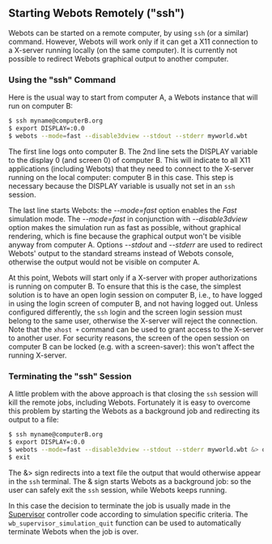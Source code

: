 ## Starting Webots Remotely ("ssh")

Webots can be started on a remote computer, by using `ssh` (or a similar) command.
However, Webots will work only if it can get a X11 connection to a X-server running locally (on the same computer).
It is currently not possible to redirect Webots graphical output to another computer.

### Using the "ssh" Command

Here is the usual way to start from computer A, a Webots instance that will run on computer B:

```sh
$ ssh myname@computerB.org
$ export DISPLAY=:0.0
$ webots --mode=fast --disable3dview --stdout --stderr myworld.wbt
```

The first line logs onto computer B.
The 2nd line sets the DISPLAY variable to the display 0 (and screen 0) of computer B.
This will indicate to all X11 applications (including Webots) that they need to connect to the X-server running on the local computer: computer B in this case.
This step is necessary because the DISPLAY variable is usually not set in an `ssh` session.

The last line starts Webots: the *--mode=fast* option enables the *Fast* simulation mode.
The *--mode=fast* in conjunction with *--disable3dview* option makes the simulation run as fast as possible, without graphical rendering, which is fine because the graphical output won't be visible anyway from computer A.
Options *--stdout* and *--stderr* are used to redirect Webots' output to the standard streams instead of Webots console, otherwise the output would not be visible on computer A.

At this point, Webots will start only if a X-server with proper authorizations is running on computer B.
To ensure that this is the case, the simplest solution is to have an open login session on computer B, i.e., to have logged in using the login screen of computer B, and not having logged out.
Unless configured differently, the `ssh` login and the screen login session must belong to the same user, otherwise the X-server will reject the connection.
Note that the `xhost +` command can be used to grant access to the X-server to another user.
For security reasons, the screen of the open session on computer B can be locked (e.g. with a screen-saver): this won't affect the running X-server.

### Terminating the "ssh" Session

A little problem with the above approach is that closing the `ssh` session will kill the remote jobs, including Webots.
Fortunately it is easy to overcome this problem by starting the Webots as a background job and redirecting its output to a file:

```sh
$ ssh myname@computerB.org
$ export DISPLAY=:0.0
$ webots --mode=fast --disable3dview --stdout --stderr myworld.wbt &> out.txt &
$ exit
```

The &> sign redirects into a text file the output that would otherwise appear in the `ssh` terminal.
The & sign starts Webots as a background job: so the user can safely exit the `ssh` session, while Webots keeps running.

In this case the decision to terminate the job is usually made in the [Supervisor](../reference/supervisor.md) controller code according to simulation specific criteria.
The `wb_supervisor_simulation_quit` function can be used to automatically terminate Webots when the job is over.
